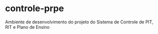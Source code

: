# controle-prpe
Ambiente de desenvolvimento do projeto do Sistema de Controle de PIT, RIT e Plano de Ensino


